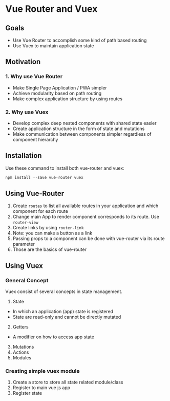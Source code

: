 # Vue Router and Vuex

## Goals

* Use Vue Router to accomplish some kind of path based routing
* Use Vuex to maintain application state

## Motivation

### 1. Why use Vue Router

* Make Single Page Application / PWA simpler
* Achieve modularity based on path routing
* Make complex application structure by using routes

### 2. Why use Vuex

* Develop complex deep nested components with shared state easier
* Create application structure in the form of state and mutations
* Make communication between components simpler regardless of
component hierarchy

## Installation

Use these command to install both vue-router and vuex:

```js
npm install --save vue-router vuex
```

## Using Vue-Router

1. Create `routes` to list all available routes in your application and
which component for each route
2. Change main App to render component corresponds to its route. Use `router-view`
3. Create links by using `router-link`
4. Note: you can make a button as a link
5. Passing props to a component can be done with vue-router via its route parameter
6. Those are the basics of vue-router

## Using Vuex

### General Concept

Vuex consist of several concepts in state management.

1. State
  - In which an application (app) state is registered
  - State are read-only and cannot be directly mutated
2. Getters
  - A modifier on how to access app state
3. Mutations
4. Actions
5. Modules

### Creating simple vuex module

1. Create a store to store all state related module/class
2. Register to main vue js app
3. Register state
